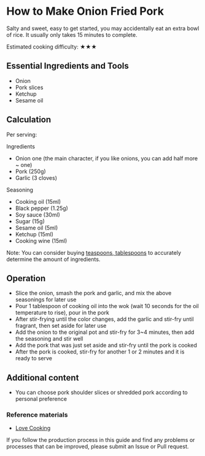 # How to Make Onion Fried Pork

Salty and sweet, easy to get started, you may accidentally eat an extra bowl of rice. It usually only takes 15 minutes to complete.

Estimated cooking difficulty: ★★★

## Essential Ingredients and Tools

- Onion
- Pork slices
- Ketchup
- Sesame oil

## Calculation

Per serving:

Ingredients

- Onion one (the main character, if you like onions, you can add half more ~ one)
- Pork (250g)
- Garlic (3 cloves)

Seasoning

- Cooking oil (15ml)
- Black pepper (1.25g)
- Soy sauce (30ml)
- Sugar (15g)
- Sesame oil (5ml)
- Ketchup (15ml)
- Cooking wine (15ml)

Note: You can consider buying [teaspoons, tablespoons](https://www.sohu.com/a/127293243_570657) to accurately determine the amount of ingredients.

## Operation

- Slice the onion, smash the pork and garlic, and mix the above seasonings for later use
- Pour 1 tablespoon of cooking oil into the wok (wait 10 seconds for the oil temperature to rise), pour in the pork
- After stir-frying until the color changes, add the garlic and stir-fry until fragrant, then set aside for later use
- Add the onion to the original pot and stir-fry for 3~4 minutes, then add the seasoning and stir well
- Add the pork that was just set aside and stir-fry until the pork is cooked
- After the pork is cooked, stir-fry for another 1 or 2 minutes and it is ready to serve

## Additional content

- You can choose pork shoulder slices or shredded pork according to personal preference

### Reference materials

- [Love Cooking](https://icook.tw/)

If you follow the production process in this guide and find any problems or processes that can be improved, please submit an Issue or Pull request.
